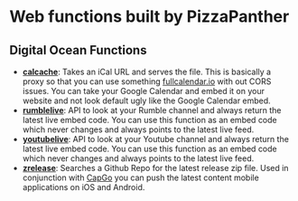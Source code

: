 # Web functions built by PizzaPanther

## Digital Ocean Functions

- **[calcache](do/calcache)**: Takes an iCal URL and serves the file. This is basically a proxy so that you can use something [fullcalendar.io](https://fullcalendar.io/) with out CORS issues. You can take your Google Calendar and embed it on your website and not look default ugly like the Google Calendar embed.
- **[rumblelive](do/rumblelive)**: API to look at your Rumble channel and always return the latest live embed code. You can use this function as an embed code which never changes and always points to the latest live feed.
- **[youtubelive](do/youtubelive)**: API to look at your Youtube channel and always return the latest live embed code. You can use this function as an embed code which never changes and always points to the latest live feed.
- **[zrelease](do/zrelease)**: Searches a Github Repo for the latest release zip file. Used in conjunction with [CapGo](https://capgo.app/) you can push the latest content mobile applications on iOS and Android.
